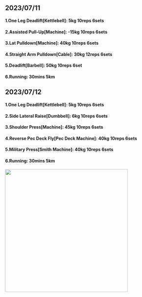 ## 2023/07/11
#### 1.One Leg Deadlift\[Kettlebell\]: 5kg 10reps 6sets
#### 2.Assisted Pull-Up\[Machine\]: -15kg 10reps 6sets
#### 3.Lat Pulldown\[Machine\]: 40kg 10reps 6sets
#### 4.Straight Arm Pulldown\[Cable\]: 30kg 12reps 6sets
#### 5.Deadlift\[Barbell\]: 50kg 10reps 6set
#### 6.Running: 30mins 5km

## 2023/07/12
#### 1.One Leg Deadlift\[Kettlebell\]: 5kg 10reps 6sets
#### 2.Side Lateral Raise\[Dumbbell\]: 6kg 10reps 6sets
#### 3.Shoulder Press\[Machine\]: 45kg 10reps 6sets
#### 4.Reverse Pec Deck Fly\[Pec Deck Machine\]: 40kg 10reps 6sets
#### 5.Military Press\[Smith Machine\]: 40kg 10reps 6sets
#### 6.Running: 30mins 5km

<img src='../_resources/__095.png' width='400px' />
